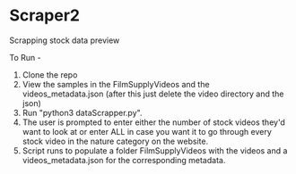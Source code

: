 # Scraper2
Scrapping stock data preview

To Run - 
1. Clone the repo
2. View the samples in the FilmSupplyVideos and the videos_metadata.json (after this just delete the video directory and the json)
3. Run "python3 dataScrapper.py".
4. The user is prompted to enter either the number of stock videos they'd want to look at or enter ALL in case you want it to go through every stock video in the nature category on the website.
5. Script runs to populate a folder FilmSupplyVideos with the videos and a videos_metadata.json for the corresponding metadata.
